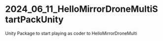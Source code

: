 # 2024_06_11_HelloMirrorDroneMultiStartPackUnity
Unity Package to start playing as coder to HelloMirrorDroneMulti
